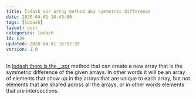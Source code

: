 ```yaml
---
title: lodash xor array method aka symmetric difference
date: 2020-04-01 16:49:00
tags: [lodash]
layout: post
categories: lodash
id: 639
updated: 2020-04-01 16:52:39
version: 1.0
---
```


In [lodash there is the \_.xor](https://lodash.com/docs/4.17.15#xor) method that can create a new array that is the symmetric difference of the given arrays. In other words it will be an array of elements that show up in the arrays that are unique to each array, but not elements that are shared across all the arrays, or in other words elements that are intersections.

<!-- more -->
